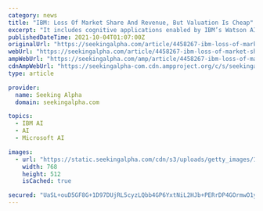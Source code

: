 ```yaml
---
category: news
title: "IBM: Loss Of Market Share And Revenue, But Valuation Is Cheap"
excerpt: "It includes cognitive applications enabled by IBM’s Watson AI technology; cloud, middleware and data platform software; and mission-critical on-premise transaction processing software."
publishedDateTime: 2021-10-04T01:07:00Z
originalUrl: "https://seekingalpha.com/article/4458267-ibm-loss-of-market-share-and-revenue-but-valuation-is-cheap"
webUrl: "https://seekingalpha.com/article/4458267-ibm-loss-of-market-share-and-revenue-but-valuation-is-cheap"
ampWebUrl: "https://seekingalpha.com/amp/article/4458267-ibm-loss-of-market-share-and-revenue-but-valuation-is-cheap"
cdnAmpWebUrl: "https://seekingalpha-com.cdn.ampproject.org/c/s/seekingalpha.com/amp/article/4458267-ibm-loss-of-market-share-and-revenue-but-valuation-is-cheap"
type: article

provider:
  name: Seeking Alpha
  domain: seekingalpha.com

topics:
  - IBM AI
  - AI
  - Microsoft AI

images:
  - url: "https://static.seekingalpha.com/cdn/s3/uploads/getty_images/1319657811/medium_image_1319657811.jpg"
    width: 768
    height: 512
    isCached: true

secured: "UaSL+ouD5GF8G+1D97DUjRL5cyzLQbb4GP6YxtNiL2HJb+PERrDP4GOrmwO1y7rRa2pyOnSiSDXr/X6acC1P+nJmKfifZSh31RtIyAEzm5Ov2mlXK88Iokx5PKPiIg8NWvoB4uyWHb271l+zzxu8xmj82EXSIyaMCxIb9wGxL/qhQx+KhxoG1yUHOANyh4yt+3spnwqP3vncb4Rq3HBXnkGAnng0dtwxQugRDkFOu77WTtxkTpBlGE8ipMxBYKsCOfuhyp11JPOisRF7IBYtoqTO5fyUmUJMAiVmpZNzqEbg7PaRzSo684lrh0+a0NHFNkXNEATFF9QLsofjSPQ4QzSRy/VYIVfQploCVC4p0bQ=;xqhfCpeWXrQ9ZnDPKCXi7g=="
---
```


